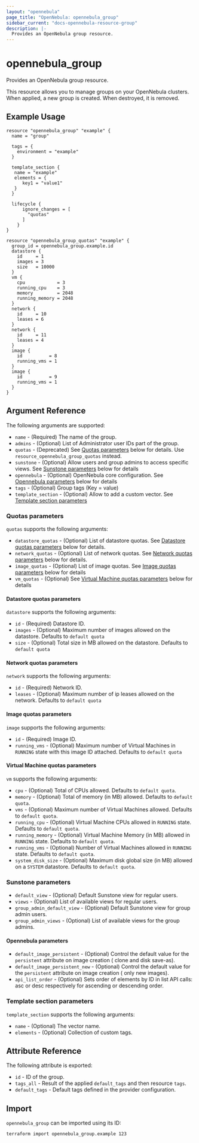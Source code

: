 ```yaml
---
layout: "opennebula"
page_title: "OpenNebula: opennebula_group"
sidebar_current: "docs-opennebula-resource-group"
description: |-
  Provides an OpenNebula group resource.
---
```


# opennebula_group

Provides an OpenNebula group resource.

This resource allows you to manage groups on your OpenNebula clusters. When applied,
a new group is created. When destroyed, it is removed.

## Example Usage

```hcl
resource "opennebula_group" "example" {
  name = "group"

  tags = {
    environment = "example"
  }

  template_section {
   name = "example"
   elements = {
      key1 = "value1"
   }
  }

  lifecycle {
	  ignore_changes = [
	    "quotas"
	  ]
	}
}

resource "opennebula_group_quotas" "example" {
  group_id = opennebula_group.example.id
  datastore {
    id     = 1
    images = 3
    size   = 10000
  }
  vm {
    cpu            = 3
    running_cpu    = 3
    memory         = 2048
    running_memory = 2048
  }
  network {
    id     = 10
    leases = 6
  }
  network {
    id     = 11
    leases = 4
  }
  image {
    id          = 8
    running_vms = 1
  }
  image {
    id          = 9
    running_vms = 1
  }
}
```

## Argument Reference

The following arguments are supported:

* `name` - (Required) The name of the group.
* `admins` - (Optional) List of Administrator user IDs part of the group.
* `quotas` - (Deprecated) See [Quotas parameters](#quotas-parameters) below for details. Use `resource_opennebula_group_quotas` instead.
* `sunstone` - (Optional) Allow users and group admins to access specific views. See [Sunstone parameters](#sunstone-parameters) below for details
* `opennebula` - (Optional) OpenNebula core configuration. See [Opennebula parameters](#opennebula-parameters) below for details
* `tags` - (Optional) Group tags (Key = value)
* `template_section` - (Optional) Allow to add a custom vector. See [Template section parameters](#template-section-parameters)

### Quotas parameters

`quotas` supports the following arguments:

* `datastore_quotas` - (Optional) List of datastore quotas. See [Datastore quotas parameters](#datastore-quotas-parameters) below for details.
* `network_quotas` - (Optional) List of network quotas. See [Network quotas parameters](#network-quotas-parameters) below for details.
* `image_quotas` - (Optional) List of image quotas. See [Image quotas parameters](#image-quotas-parameters) below for details
* `vm_quotas` - (Optional) See [Virtual Machine quotas parameters](#virtual-machine-quotas-parameters) below for details

#### Datastore quotas parameters

`datastore` supports the following arguments:

* `id` - (Required) Datastore ID.
* `images` - (Optional) Maximum number of images allowed on the datastore. Defaults to `default quota`
* `size` - (Optional) Total size in MB allowed on the datastore. Defaults to `default quota`

#### Network quotas parameters

`network` supports the following arguments:

* `id` - (Required) Network ID.
* `leases` - (Optional) Maximum number of ip leases allowed on the network. Defaults to `default quota`

#### Image quotas parameters

`image` supports the following arguments:

* `id` - (Required) Image ID.
* `running_vms` - (Optional) Maximum number of Virtual Machines in `RUNNING` state with this image ID attached. Defaults to `default quota`

#### Virtual Machine quotas parameters

`vm` supports the following arguments:

* `cpu` - (Optional) Total of CPUs allowed. Defaults to `default quota`.
* `memory` - (Optional) Total of memory (in MB) allowed. Defaults to `default quota`.
* `vms` - (Optional) Maximum number of Virtual Machines allowed. Defaults to `default quota`.
* `running_cpu` - (Optional) Virtual Machine CPUs allowed in `RUNNING` state. Defaults to `default quota`.
* `running_memory` - (Optional) Virtual Machine Memory (in MB) allowed in `RUNNING` state. Defaults to `default quota`.
* `running_vms` - (Optional) Number of Virtual Machines allowed in `RUNNING` state. Defaults to `default quota`.
* `system_disk_size` - (Optional) Maximum disk global size (in MB) allowed on a `SYSTEM` datastore. Defaults to `default quota`.

### Sunstone parameters

* `default_view` - (Optional) Default Sunstone view for regular users.
* `views` - (Optional) List of available views for regular users.
* `group_admin_default_view` - (Optional) Default Sunstone view for group admin users.
* `group_admin_views` - (Optional) List of available views for the group admins.

#### Opennebula parameters

* `default_image_persistent` - (Optional) Control the default value for the `persistent` attribute on image creation ( clone and disk save-as).
* `default_image_persistent_new` - (Optional) Control the default value for the `persistent` attribute on image creation ( only new images).
* `api_list_order` - (Optional) Sets order of elements by ID in list API calls: asc or desc respectively for ascending or descending order.

### Template section parameters

`template_section` supports the following arguments:

* `name` - (Optional) The vector name.
* `elements` - (Optional) Collection of custom tags.

## Attribute Reference

The following attribute is exported:

* `id` - ID of the group.
* `tags_all` - Result of the applied `default_tags` and then resource `tags`.
* `default_tags` - Default tags defined in the provider configuration.

## Import

`opennebula_group` can be imported using its ID:

```shell
terraform import opennebula_group.example 123
```
